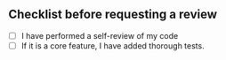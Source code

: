 ## Checklist before requesting a review

- [ ] I have performed a self-review of my code
- [ ] If it is a core feature, I have added thorough tests.
